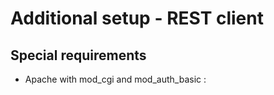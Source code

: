 # Additional setup - REST client

## Special requirements
* Apache with mod_cgi and mod_auth_basic
:

